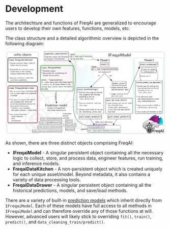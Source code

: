 # Development 

The architechture and functions of FreqAI are generalized to encourage users to develop their own features, functions, models, etc.

The class structure and a detailed algorithmic overview is depicted in the following diagram: 

![image](assets/freqai_algorithm-diagram.jpg)

As shown, there are three distinct objects comprising FreqAI:

* **IFreqaiModel** - A singular persistent object containing all the necessary logic to collect, store, and process data, engineer features, run training, and inference models. 
* **FreqaiDataKitchen** - A non-persistent object which is created uniquely for each unique asset/model. Beyond metadata, it also contains a variety of data processing tools. 
* **FreqaiDataDrawer** - A singular persistent object containing all the historical predictions, models, and save/load methods. 

There are a variety of built-in [prediction models](freqai-configuration.md#using-different-prediction-models) which inherit directly from `IFreqaiModel`. Each of these models have full access to all methods in `IFreqaiModel` and can therefore override any of those functions at will. However, advanced users will likely stick to overriding `fit()`, `train()`, `predict()`, and `data_cleaning_train/predict()`. 
